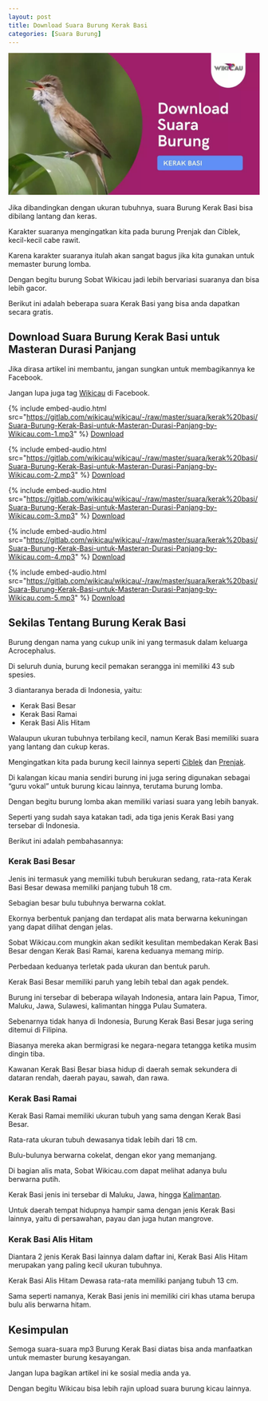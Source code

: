 ```yaml
---
layout: post
title: Download Suara Burung Kerak Basi
categories: [Suara Burung]
---
```


![Download Suara Burung Kerak Basi](/images/suara-burung-kerak-basi.webp)

Jika dibandingkan dengan ukuran tubuhnya, suara Burung Kerak Basi bisa dibilang lantang dan keras.

Karakter suaranya mengingatkan kita pada burung Prenjak dan Ciblek, kecil-kecil cabe rawit.

Karena karakter suaranya itulah akan sangat bagus jika kita gunakan untuk memaster burung lomba.

Dengan begitu burung Sobat Wikicau jadi lebih bervariasi suaranya dan bisa lebih gacor.

Berikut ini adalah beberapa suara Kerak Basi yang bisa anda dapatkan secara gratis.

## Download Suara Burung Kerak Basi untuk Masteran Durasi Panjang

Jika dirasa artikel ini membantu, jangan sungkan untuk membagikannya ke Facebook.

Jangan lupa juga tag [Wikicau](https://facebook.com/wikicau) di Facebook.

{% include embed-audio.html src="https://gitlab.com/wikicau/wikicau/-/raw/master/suara/kerak%20basi/Suara-Burung-Kerak-Basi-untuk-Masteran-Durasi-Panjang-by-Wikicau.com-1.mp3" %}
[Download](https://bit.ly/2Iu7mt0)

{% include embed-audio.html src="https://gitlab.com/wikicau/wikicau/-/raw/master/suara/kerak%20basi/Suara-Burung-Kerak-Basi-untuk-Masteran-Durasi-Panjang-by-Wikicau.com-2.mp3" %}
[Download](https://bit.ly/2J2zMta)

{% include embed-audio.html src="https://gitlab.com/wikicau/wikicau/-/raw/master/suara/kerak%20basi/Suara-Burung-Kerak-Basi-untuk-Masteran-Durasi-Panjang-by-Wikicau.com-3.mp3" %}
[Download](https://bit.ly/2XtaH3S)

{% include embed-audio.html src="https://gitlab.com/wikicau/wikicau/-/raw/master/suara/kerak%20basi/Suara-Burung-Kerak-Basi-untuk-Masteran-Durasi-Panjang-by-Wikicau.com-4.mp3" %}
[Download](https://bit.ly/2L59QzW)

{% include embed-audio.html src="https://gitlab.com/wikicau/wikicau/-/raw/master/suara/kerak%20basi/Suara-Burung-Kerak-Basi-untuk-Masteran-Durasi-Panjang-by-Wikicau.com-5.mp3" %}
[Download](https://bit.ly/2N0M7U4)

## Sekilas Tentang Burung Kerak Basi

Burung dengan nama yang cukup unik ini yang termasuk dalam keluarga Acrocephalus.

Di seluruh dunia, burung kecil pemakan serangga ini memiliki 43 sub spesies.

3 diantaranya berada di Indonesia, yaitu:

- Kerak Basi Besar
- Kerak Basi Ramai
- Kerak Basi Alis Hitam

Walaupun ukuran tubuhnya terbilang kecil, namun Kerak Basi memiliki suara yang lantang dan cukup keras.

Mengingatkan kita pada burung kecil lainnya seperti [Ciblek](https://wikicau.com/suara-ciblek/) dan [Prenjak](https://wikicau.com/suara-burung-prenjak/).

Di kalangan kicau mania sendiri burung ini juga sering digunakan sebagai “guru vokal” untuk burung kicau lainnya, terutama burung lomba.

Dengan begitu burung lomba akan memiliki variasi suara yang lebih banyak.

Seperti yang sudah saya katakan tadi, ada tiga jenis Kerak Basi yang tersebar di Indonesia.

Berikut ini adalah pembahasannya:

### Kerak Basi Besar

Jenis ini termasuk yang memiliki tubuh berukuran sedang, rata-rata Kerak Basi Besar dewasa memiliki panjang tubuh 18 cm.

Sebagian besar bulu tubuhnya berwarna coklat.

Ekornya berbentuk panjang dan terdapat alis mata berwarna kekuningan yang dapat dilihat dengan jelas.

Sobat Wikicau.com mungkin akan sedikit kesulitan membedakan Kerak Basi Besar dengan Kerak Basi Ramai, karena keduanya memang mirip.

Perbedaan keduanya terletak pada ukuran dan bentuk paruh.

Kerak Basi Besar memiliki paruh yang lebih tebal dan agak pendek.

Burung ini tersebar di beberapa wilayah Indonesia, antara lain Papua, Timor, Maluku, Jawa, Sulawesi, kalimantan hingga Pulau Sumatera.

Sebenarnya tidak hanya di Indonesia, Burung Kerak Basi Besar juga sering ditemui di Filipina.

Biasanya mereka akan bermigrasi ke negara-negara tetangga ketika musim dingin tiba.

Kawanan Kerak Basi Besar biasa hidup di daerah semak sekundera di dataran rendah, daerah payau, sawah, dan rawa.

### Kerak Basi Ramai

Kerak Basi Ramai memiliki ukuran tubuh yang sama dengan Kerak Basi Besar.

Rata-rata ukuran tubuh dewasanya tidak lebih dari 18 cm.

Bulu-bulunya berwarna cokelat, dengan ekor yang memanjang.

Di bagian alis mata, Sobat Wikicau.com dapat melihat adanya bulu berwarna putih.

Kerak Basi jenis ini tersebar di Maluku, Jawa, hingga [Kalimantan](https://en.wikipedia.org/wiki/Kalimantan).

Untuk daerah tempat hidupnya hampir sama dengan jenis Kerak Basi lainnya, yaitu di persawahan, payau dan juga hutan mangrove.

### Kerak Basi Alis Hitam

Diantara 2 jenis Kerak Basi lainnya dalam daftar ini, Kerak Basi Alis Hitam merupakan yang paling kecil ukuran tubuhnya.

Kerak Basi Alis Hitam Dewasa rata-rata memiliki panjang tubuh 13 cm.

Sama seperti namanya, Kerak Basi jenis ini memiliki ciri khas utama berupa bulu alis berwarna hitam.

## Kesimpulan

Semoga suara-suara mp3 Burung Kerak Basi diatas bisa anda manfaatkan untuk memaster burung kesayangan.

Jangan lupa bagikan artikel ini ke sosial media anda ya.

Dengan begitu Wikicau bisa lebih rajin upload suara burung kicau lainnya.

